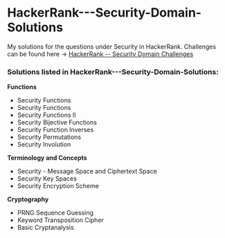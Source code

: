 # HackerRank---Security-Domain-Solutions

My solutions for the questions under Security in HackerRank.
Challenges can be found here -> [HackerRank -- Security Domain Challenges](https://www.hackerrank.com/domains/security/functions)

### Solutions listed in HackerRank---Security-Domain-Solutions:

 **Functions**
 
 * Security Functions
 * Security Functions
 * Security Functions II
 * Security Bijective Functions
 * Security Function Inverses
 * Security Permutations
 * Security Involution
 
**Terminology and Concepts**

* Security - Message Space and Ciphertext Space
* Security Key Spaces
* Security Encryption Scheme

**Cryptography**

* PRNG Sequence Guessing
* Keyword Transposition Cipher
* Basic Cryptanalysis

